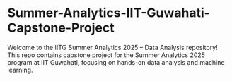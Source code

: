 # Summer-Analytics-IIT-Guwahati-Capstone-Project
Welcome to the IITG Summer Analytics 2025 – Data Analysis repository! This repo contains capstone project for the Summer Analytics 2025 program at IIT Guwahati, focusing on hands-on data analysis and machine learning.
